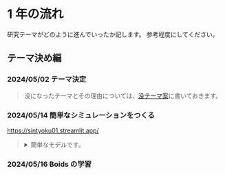 # 1 年の流れ

研究テーマがどのように進んでいったか記します。
参考程度にしてください。

## テーマ決め編

### 2024/05/02 テーマ決定

> 没になったテーマとその理由については、[没テーマ案](src/banned_heme_plan.md)に書いておきます。

### 2024/05/14 簡単なシミュレーションをつくる

https://sintyoku01.streamlit.app/

> <details><summary>簡単なモデルです。</summary>
>
> - 歩行者はランダムな場所に同時に出現する。
> - 歩行者は、右端に向かう
> - 座標が被った場合、次のフレームは動かない
> - 衝突を判定すると青 → 赤に色が変化する

</details>

### 2024/05/16 Boids の学習
